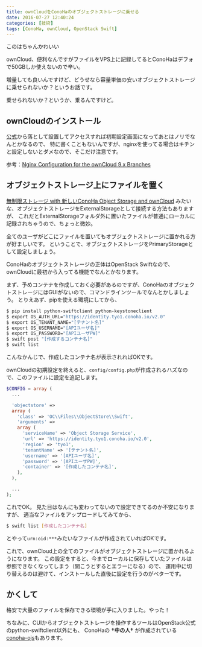 ```yaml
---
title: ownCloudをConoHaのオブジェクトストレージに乗せる
date: 2016-07-27 12:40:24
categories: [技術]
tags: [ConoHa, ownCloud, OpenStack Swift]
---
```


このはちゃんかわいい

<!--more-->

ownCloud、便利なんですがファイルをVPS上に記録してるとConoHaはデフォで50GBしか使えないので辛い。

増量しても良いんですけど、どうせなら容量単価の安いオブジェクトストレージに乗せられないか？というお話です。

乗せられないか？というか、乗るんですけど。


## ownCloudのインストール

[公式](https://owncloud.org/install/)から落として設置してアクセスすれば初期設定画面になってあとはノリでなんとかなるので、
特に書くこともないんですが、nginxを使ってる場合はキチンと設定しないとダメなので、そこだけ注意です。

参考：[Nginx Configuration for the ownCloud 9.x Branches](https://doc.owncloud.org/server/9.1/admin_manual/installation/nginx_owncloud_9x.html?highlight=nginx)


## オブジェクトストレージ上にファイルを置く

[無制限ストレージ with 新しいConoHa Object Storage and ownCloud](http://qiita.com/ukitiyan/items/aaa1a2f3fe6e820007c0)
みたいな、オブジェクトストレージをExternalStorageとして接続する方法もありますが、
これだとExternalStorageフォルダ外に置いたファイルが普通にローカルに記録されちゃうので、ちょっと微妙。

全てのユーザがどこにファイルを置いてもオブジェクトストレージに置かれる方が好ましいです。
ということで、オブジェクトストレージをPrimaryStorageとして設定しましょう。

ConoHaのオブジェクトストレージの正体はOpenStack Swiftなので、ownCloudに最初から入ってる機能でなんとかなります。

まず、予めコンテナを作成しておく必要があるのですが、ConoHaのオブジェクトストレージにはGUIがないので、コマンドラインツールでなんとかしましょう。
とりえあず、pipを使える環境にしてから、

```bash
$ pip install python-swiftclient python-keystoneclient
$ export OS_AUTH_URL="https://identity.tyo1.conoha.io/v2.0"
$ export OS_TENANT_NAME="[テナント名]"
$ export OS_USERNAME="[APIユーザ名]"
$ export OS_PASSWORD="[APIユーザPW]"
$ swift post "[作成するコンテナ名]"
$ swift list
```

こんなかんじで、作成したコンテナ名が表示されればOKです。

ownCloudの初期設定を終えると、`config/config.php`が作成されるハズなので、このファイルに設定を追記します。

```php
$CONFIG = array (
  ...

  'objectstore' =>
  array (
    'class' => 'OC\\Files\\ObjectStore\\Swift',
    'arguments' =>
    array (
      'serviceName' => 'Object Storage Service',
      'url' => 'https://identity.tyo1.conoha.io/v2.0',
      'region' => 'tyo1',
      'tenantName' => '[テナント名]',
      'username' => '[APIユーザ名]',
      'password' => '[APIユーザPW]',
      'container' => '[作成したコンテナ名]',
    ),
  ),

  ...
);
```

これでOK。
見た目はなんにも変わってないので設定できてるのか不安になりますが、
適当なファイルをアップロードしてみてから、

```bash
$ swift list [作成したコンテナ名]
```

とやって`urn:oid:***`みたいなファイルが作成されていればOKです。

これで、ownCloud上の全てのファイルがオブジェクトストレージに置かれるようになります。
この設定をすると、今までローカルに保存していたファイルは参照できなくなってしまう（開こうとするとエラーになる）ので、
運用中に切り替えるのは避けて、インストールした直後に設定を行うのがベターです。


## かくして

格安で大量のファイルを保存できる環境が手に入りました。やった！

ちなみに、CUIからオブジェクトストレージを操作するツールはOpenStack公式のpython-swiftclient以外にも、
ConoHaの **†中の人†** が作成されている[conoha-ojs](https://github.com/hironobu-s/conoha-ojs)もあります。

